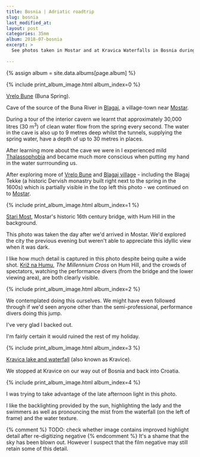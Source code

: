 ```yaml
---
title: Bosnia | Adriatic roadtrip
slug: bosnia
last_modified_at:
layout: post
categories: 35mm
album: 2018-07-bosnia
excerpt: >
  See photos taken in Mostar and at Kravica Waterfalls in Bosnia during a 12-day roadtrip through some of the Adriatic countries in 2018.
  
---
```

{% assign album = site.data.albums[page.album] %}

{% include print_album_image.html album_index=0 %}

[Vrelo Bune][vrelo-bune] (Buna Spring).

Cave of the source of the Buna River in [Blagaj][blagaj], a village-town near [Mostar][mostar].

During a tour of the interior cavern we learnt that approximately 30,000 litres (30 m<sup>3</sup>) of clean water flow from the spring every second. The water in the cave is also up to 9 metres deep whilst the tunnels, supplying the spring water, have a depth of up to 30 metres in places.

After learning more about the cave we were in I experienced mild [Thalassophobia][thalassophobia] and became much more conscious when putting my hand in the water surrrounding us.

After exploring more of [Vrelo Bune][vrelo-bune] and [Blagaj village][blagaj] - including the Blagaj Tekke (a historic Dervish monastry built right next to the spring in the 1600s) which is partially visible in the top left this photo - we continued on to [Mostar][mostar].

{% include print_album_image.html album_index=1 %}

[Stari Most][stari-most], Mostar's historic 16th century bridge, with Hum Hill in the background.

This photo was taken the day after we'd arrived in Mostar. We'd explored the city the previous evening but weren't able to appreciate this idyllic view when it was dark.

I like how much detail is captured in this photo despite being quite a wide shot. [Križ na Humu][kriz-na-humu], *The Millennium Cross* on Hum Hill, and the crowds of spectators, watching the performance divers (from the bridge and the lower viewing area), are both clearly visible.

{% include print_album_image.html album_index=2 %}

We contemplated doing this ourselves. We might have even followed through if we'd seen anyone other than the semi-professional, performance divers doing this jump.

I've very glad I backed out.

I'm fairly certain it would ruined the rest of my holiday.

{% include print_album_image.html album_index=3 %}

[Kravica lake and waterfall][kravica-waterfalls] (also known as Kravice).

We stopped at Kravice on our way out of Bosnia and back into Croatia.

{% include print_album_image.html album_index=4 %}

I was trying to take advantage of the late afternoon light in this photo.

I like the backlighting provided by the sun, highlighting the lady and the swimmers as well as pronouncing the mist from the waterfall (on the left of frame) and the water texture.

{% comment %} TODO: check whether image contains improved highlight detail after re-digitizing negative {% endcomment %}
It's a shame that the sky has been blown out. However I suspect that the film negative may still retain some of this detail.


[blagaj]: https://en.wikipedia.org/wiki/Blagaj
[mostar]: https://en.wikipedia.org/wiki/Mostar
[vrelo-bune]: https://en.wikipedia.org/wiki/Vrelo_Bune
[thalassophobia]: https://en.wikipedia.org/wiki/Thalassophobia
[stari-most]: https://en.wikipedia.org/wiki/Stari_Most
[kriz-na-humu]: https://hr.wikipedia.org/wiki/Milenijski_kri%C5%BE_(Hum)
[kravica-waterfalls]: https://en.wikipedia.org/wiki/Kravica_(waterfall)